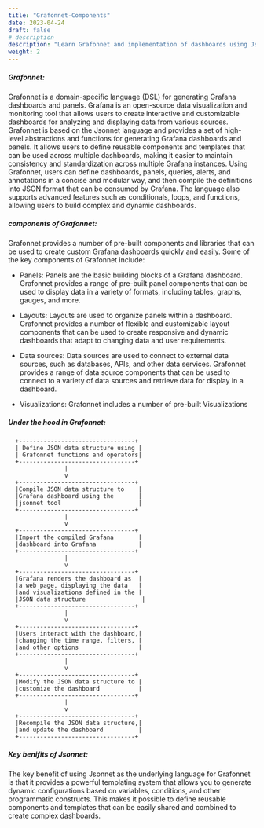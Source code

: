 ```yaml
---
title: "Grafonnet-Components"
date: 2023-04-24
draft: false
# description
description: "Learn Grafonnet and implementation of dashboards using Jsonnet"
weight: 2
---
```



##### Grafonnet:


Grafonnet is a domain-specific language (DSL) for generating Grafana dashboards and panels. Grafana is an open-source data visualization and monitoring tool that allows users to create interactive and customizable dashboards for analyzing and displaying data from various sources.
Grafonnet is based on the Jsonnet language and provides a set of high-level abstractions and functions for generating Grafana dashboards and panels. It allows users to define reusable components and templates that can be used across multiple dashboards, making it easier to maintain consistency and standardization across multiple Grafana instances.
Using Grafonnet, users can define dashboards, panels, queries, alerts, and annotations in a concise and modular way, and then compile the definitions into JSON format that can be consumed by Grafana. The language also supports advanced features such as conditionals, loops, and functions, allowing users to build complex and dynamic dashboards.



##### components of Grafonnet:


Grafonnet provides a number of pre-built components and libraries that can be used to create custom Grafana dashboards quickly and easily. Some of the key components of Grafonnet include:

- Panels: Panels are the basic building blocks of a Grafana dashboard. Grafonnet provides a range of pre-built panel components that can be used to display data in a variety of formats, including tables, graphs, gauges, and more.

- Layouts: Layouts are used to organize panels within a dashboard. Grafonnet provides a number of flexible and customizable layout components that can be used to create responsive and dynamic dashboards that adapt to changing data and user requirements.

- Data sources: Data sources are used to connect to external data sources, such as databases, APIs, and other data services. Grafonnet provides a range of data source components that can be used to connect to a variety of data sources and retrieve data for display in a dashboard.

- Visualizations: Grafonnet includes a number of pre-built Visualizations

##### Under the hood in Grafonnet:

      +---------------------------------+
      | Define JSON data structure using |
      | Grafonnet functions and operators|
      +---------------------------------+
                    |
                    v
      +---------------------------------+
      |Compile JSON data structure to    |
      |Grafana dashboard using the       |
      |jsonnet tool                      |
      +---------------------------------+
                    |
                    v
      +---------------------------------+
      |Import the compiled Grafana       |
      |dashboard into Grafana            |
      +---------------------------------+
                    |
                    v
      +---------------------------------+
      |Grafana renders the dashboard as  |
      |a web page, displaying the data   |
      |and visualizations defined in the |
      |JSON data structure                |
      +---------------------------------+
                    |
                    v
      +---------------------------------+
      |Users interact with the dashboard,|
      |changing the time range, filters, |
      |and other options                 |
      +---------------------------------+
                    |
                    v
      +---------------------------------+
      |Modify the JSON data structure to |
      |customize the dashboard           |
      +---------------------------------+
                    |
                    v
      +---------------------------------+
      |Recompile the JSON data structure,|
      |and update the dashboard          |
      +---------------------------------+



#####  Key benifits of Jsonnet:

The key benefit of using Jsonnet as the underlying language for Grafonnet is that it provides a powerful templating system that allows you to generate dynamic configurations based on variables, conditions, and other programmatic constructs. This makes it possible to define reusable components and templates that can be easily shared and combined to create complex dashboards.
```